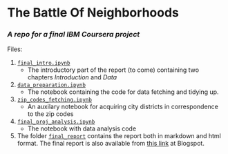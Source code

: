 # The Battle Of Neighborhoods
### *A repo for a final IBM Coursera project*

Files:
1. [`final_intro.ipynb`](final_intro.ipynb)
   * The introductory part of the report (to come) containing two chapters *Introduction* and *Data*
2. [`data_preparation.ipynb`](data_preparation.ipynb)
   * The notebook containing the code for data fetching and tidying up.
3. [`zip_codes_fetching.ipynb`](zip_codes_fetching.ipynb)
   * An auxilary notebook for acquiring city districts in correspondence to the zip codes 
4. [`final_proj_analysis.ipynb`](data_preparation.ipynb)
   * The notebook with data analysis code
5. The folder [`final_report`](final_report) contains the report both in markdown and html format.
   The final report is also available from [this link](https://vdmitriyev.blogspot.com/p/finalreport.html) at Blogspot.

